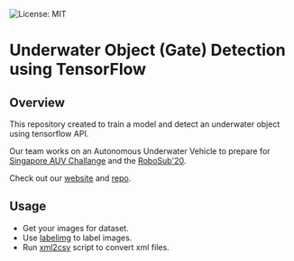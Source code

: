 ![License: MIT](https://img.shields.io/badge/License-MIT-yellow.svg)

# Underwater Object (Gate) Detection using TensorFlow

## Overview

This repository created to train a model and detect an underwater object using tensorflow API.

Our team works on an Autonomous Underwater Vehicle to prepare for [Singapore AUV Challange](https://sauvc.org/) and the [RoboSub'20](https://robonation.org/programs/robosub/).

Check out our [website](http://auv.itu.edu.tr/) and [repo](https://gitlab.com/itu-auv).

## Usage

- Get your images for dataset.
- Use [labelimg](https://github.com/tzutalin/labelImg) to label images.
- Run [xml2csv](xml2csv.py) script to convert xml files.